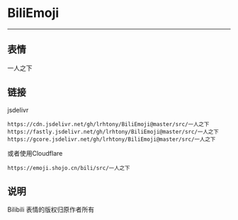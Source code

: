 # BiliEmoji
---
## 表情
一人之下
## 链接
jsdelivr
```
https://cdn.jsdelivr.net/gh/lrhtony/BiliEmoji@master/src/一人之下
https://fastly.jsdelivr.net/gh/lrhtony/BiliEmoji@master/src/一人之下
https://gcore.jsdelivr.net/gh/lrhtony/BiliEmoji@master/src/一人之下
```
或者使用Cloudflare
```
https://emoji.shojo.cn/bili/src/一人之下
```
## 说明
Bilibili 表情的版权归原作者所有
